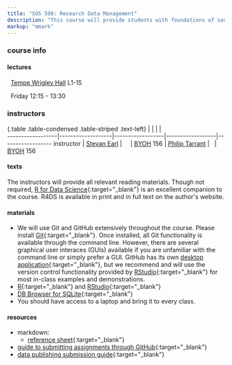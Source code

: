 ```yaml
---
title: "SOS 598: Research Data Management"
description: "This course will provide students with foundations of sound research data management. Upon completion of the course, students will be aware of tools and approaches to effectively manage research data from project inception through publication of both findings and data. Topics include sound data management principles, version control, database concepts, metadata generation, data management plans, research collaboration, and tools for data processing (e.g., spreadsheets, R). This is a hands-on course in which students will perform exercises with sample data and/or their own research data. We strongly recommend that students come prepared with their own laptop computer to maximize the learning experience."
markup: "mmark"
---
```


### course info

#### lectures

<font color="#6CA0DC"><i class="fas fa-university fa-lg"></i></font> &nbsp; [Tempe Wrigley Hall](https://tours.asu.edu/tempe/wrigley-hall) L1-15

<font color="#6CA0DC"><i class="fas fa-calendar-alt fa-lg"></i></font> &nbsp; Friday 12:15 - 13:30

### instructors

{.table .table-condensed .table-striped .text-left}
<span></span>     | <span></span>     | <span></span>    | <span></span>    |  <span></span>      
------------------|-------------------|------------------|------------------|------------------ 
instructor        | [Stevan Earl](https://sustainability.asu.edu/person/stevan-earl/) | <a href="mailto:stevan.earl@asu.edu" title="email"><i class="fa fa-envelope"></i></a> &nbsp; <a href="https://github.com/srearl" title="GitHub"><i class="fa fa-github"></i></a> &nbsp; <a href="https://twitter.com/StevanEarl" title="Twitter"><i class="fa fa-twitter"></i></a> | [BYOH](https://tours.asu.edu/tempe/orchid-house-brickyard) 156
                  | [Philip Tarrant](https://sustainability.asu.edu/person/philip-tarrant/) | <a href="mailto:philip.tarrant@asu.edu" title="email"><i class="fa fa-envelope"></i></a> &nbsp; </i></a> | [BYOH](https://tours.asu.edu/tempe/orchid-house-brickyard) 156
                  

#### texts

The instructors will provide all relevant reading materials. Though not
required, [R for Data Science](http://r4ds.had.co.nz/){:target="\_blank"} is an
excellent companion to the course. R4DS is available in print and in full text
on the author's website.


#### materials

* We will use Git and GitHub extensively throughout the course. Please install [Git](https://git-scm.com/downloads){:target="\_blank"}. Once installed, all Git functionality is available through the command line. However, there are several graphical user interaces (GUIs) available if you are unfamiliar with the command line or simply prefer a GUI. GitHub has its own [desktop application](https://desktop.github.com/){:target="\_blank"}, but we recommend and will use the version control functionality provided by  [RStudio](https://www.rstudio.com/products/rstudio/download/){:target="\_blank"} for most in-class examples and demonstrations.
* [R](https://cran.r-project.org/){:target="\_blank"} and [RStudio](https://www.rstudio.com/products/rstudio/download/){:target="\_blank"}
* [DB Browser for SQLite](http://sqlitebrowser.org/){:target="\_blank"}
* You should have access to a laptop and bring it to every class.


#### resources

* markdown: 
    + [reference sheet](https://guides.github.com/pdfs/markdown-cheatsheet-online.pdf){:target="\_blank"}
* [guide to submitting assignments through GitHub](https://github.com/SOS598-RDM/assignment_submission_workflow){:target="\_blank"}
* [data publishing submission guide](https://github.com/SOS598-RDM/assignment_submission_workflow/blob/master/data_publication_exercise.md){:target="\_blank"}
